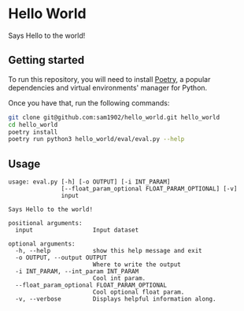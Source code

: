 # Hello World

Says Hello to the world!

## Getting started

To run this repository, you will need to install [Poetry](https://github.com/python-poetry/poetry), a popular dependencies 
and virtual environments' manager for Python.

Once you have that, run the following commands:
```sh
git clone git@github.com:sam1902/hello_world.git hello_world
cd hello_world
poetry install
poetry run python3 hello_world/eval/eval.py --help
```

## Usage
```
usage: eval.py [-h] [-o OUTPUT] [-i INT_PARAM]
               [--float_param_optional FLOAT_PARAM_OPTIONAL] [-v]
               input

Says Hello to the world!

positional arguments:
  input                 Input dataset

optional arguments:
  -h, --help            show this help message and exit
  -o OUTPUT, --output OUTPUT
                        Where to write the output
  -i INT_PARAM, --int_param INT_PARAM
                        Cool int param.
  --float_param_optional FLOAT_PARAM_OPTIONAL
                        Cool optional float param.
  -v, --verbose         Displays helpful information along.

```

